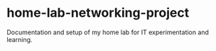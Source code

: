 # home-lab-networking-project
Documentation and setup of my home lab for IT experimentation and learning.

